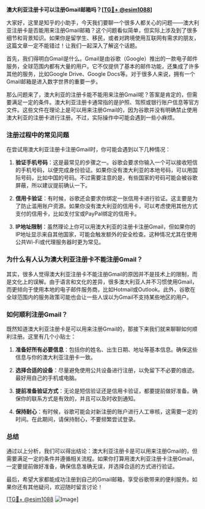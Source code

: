 **澳大利亚注册卡可以注册Gmail邮箱吗？[[TG💪+ @esim1088](https://t.me/s/esim1088)]**

大家好，这里是知乎的小助手，今天我们要聊一个很多人都关心的问题——澳大利亚注册卡是否能用来注册Gmail邮箱？这个问题看似简单，但实际上涉及到了很多细节和背景知识。如果你是留学生、移民，或者对跨境使用互联网有需求的朋友，这篇文章一定不能错过！让我们一起深入了解这个话题。

首先，我们得明白Gmail是什么。Gmail是由谷歌（Google）推出的一款电子邮件服务，全球范围内都有大量的用户。它不仅提供了基本的邮件功能，还集成了许多其他的服务，比如Google Drive、Google Docs等。对于很多人来说，拥有一个Gmail邮箱是进入数字世界的重要一步。

那么问题来了，澳大利亚的注册卡能不能用来注册Gmail呢？答案是肯定的，但需要满足一定的条件。澳大利亚注册卡通常指的是护照、驾照或银行账户信息等官方文件。这些文件在理论上是可以用来注册Gmail的，因为谷歌并没有明确禁止使用澳大利亚的注册卡进行注册。不过，实际操作中可能会遇到一些小麻烦。

### 注册过程中的常见问题

在尝试用澳大利亚注册卡注册Gmail时，你可能会遇到以下几种情况：

1. **验证手机号码**：这是最常见的步骤之一。谷歌会要求你输入一个可以接收短信的手机号码，以便完成身份验证。如果你没有澳大利亚的本地号码，可以用国际号码，比如中国的号码。不过需要注意的是，有些国家的号码可能会被谷歌屏蔽，所以建议提前确认一下。

2. **信用卡验证**：有时候，谷歌还会要求你绑定一张信用卡进行验证。这主要是为了防止滥用账户资源。如果你没有澳大利亚的信用卡，可以考虑使用其他方式支付的信用卡，比如支付宝或PayPal绑定的信用卡。

3. **IP地址限制**：虽然理论上你可以用澳大利亚的注册卡注册Gmail，但如果你的IP地址显示来自其他国家，可能会触发额外的安全检查。这种情况尤其在使用公共Wi-Fi或代理服务器时更为常见。

### 为什么有人认为澳大利亚注册卡不能注册Gmail？

其实，很多人觉得澳大利亚注册卡不能注册Gmail的原因并不是技术上的限制，而是文化上的误解。由于语言和文化的差异，很多澳大利亚人并不习惯使用Gmail，而更倾向于使用本地的电子邮件服务商，比如Hotmail或Outlook。此外，谷歌在全球范围内的服务政策可能也会让一些人误以为Gmail不支持某些地区的用户。

### 如何顺利注册Gmail？

既然知道澳大利亚注册卡是可以用来注册Gmail的，那接下来我们就来聊聊如何顺利注册。这里有几个小贴士：

1. **准备好所有必要信息**：包括你的姓名、出生日期、地址等基本信息。确保这些信息与你的澳大利亚注册卡一致。

2. **选择合适的设备**：尽量避免使用公共设备进行注册，以免留下不必要的痕迹。最好用自己的手机或电脑。

3. **提前准备验证方式**：无论是短信验证还是信用卡验证，都要提前做好准备。确保你的联系方式是有效的，并且可以及时收到通知。

4. **保持耐心**：有时候，谷歌可能会对新注册的账户进行人工审核，这需要一定的时间。在此期间，请保持耐心，不要频繁尝试登录。

### 总结

通过以上分析，我们可以得出结论：澳大利亚注册卡是可以用来注册Gmail的，但需要满足一定的条件并遵循相关流程。如果你打算用澳大利亚注册卡注册Gmail，一定要提前做好准备，确保信息准确无误，并选择合适的方式进行验证。

最后，希望大家都能成功注册到自己的Gmail邮箱，享受谷歌带来的便利服务。如果你还有其他疑问，欢迎随时留言讨论！

[[TG💪+ @esim1088](https://t.me/s/esim1088) ![Image](https://i.postimg.cc/4NQfJmqS/Snipaste-2025-05-13-00-14-12.png)]